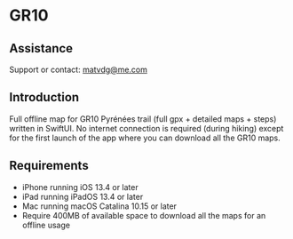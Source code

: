 # GR10

## Assistance
Support or contact: matvdg@me.com

## Introduction
Full offline map for GR10 Pyrénées trail (full gpx + detailed maps + steps) written in SwiftUI.
No internet connection is required (during hiking) except for the first launch of the app where you can download all the GR10 maps.

## Requirements
- iPhone running iOS 13.4 or later
- iPad running iPadOS 13.4 or later
- Mac running macOS Catalina 10.15 or later
- Require 400MB of available space to download all the maps for an offline usage
